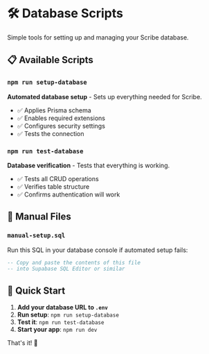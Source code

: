 # 🛠️ Database Scripts

Simple tools for setting up and managing your Scribe database.

## 📋 Available Scripts

### `npm run setup-database`
**Automated database setup** - Sets up everything needed for Scribe.
- ✅ Applies Prisma schema
- ✅ Enables required extensions  
- ✅ Configures security settings
- ✅ Tests the connection

### `npm run test-database`  
**Database verification** - Tests that everything is working.
- ✅ Tests all CRUD operations
- ✅ Verifies table structure
- ✅ Confirms authentication will work

## 📁 Manual Files

### `manual-setup.sql`
Run this SQL in your database console if automated setup fails:
```sql
-- Copy and paste the contents of this file
-- into Supabase SQL Editor or similar
```

## 🚀 Quick Start

1. **Add your database URL to `.env`**
2. **Run setup**: `npm run setup-database`  
3. **Test it**: `npm run test-database`
4. **Start your app**: `npm run dev`

That's it! 🎉

